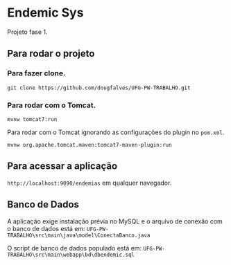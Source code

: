 # Endemic Sys

Projeto fase 1.

## Para rodar o projeto

### Para fazer clone.

`git clone https://github.com/dougfalves/UFG-PW-TRABALHO.git`

### Para rodar com o Tomcat.

`mvnw tomcat7:run`

Para rodar com o Tomcat ignorando as configurações do plugin no `pom.xml`.

`mvnw org.apache.tomcat.maven:tomcat7-maven-plugin:run`

## Para acessar a aplicação

`http://localhost:9090/endemias` em qualquer navegador.

## Banco de Dados

A aplicação exige instalação prévia no MySQL e o arquivo de conexão com o banco de dados está em: `UFG-PW-TRABALHO\src\main\java\model\ConectaBanco.java`

O script de banco de dados populado está em: `UFG-PW-TRABALHO\src\main\webapp\bd\dbendemic.sql`
